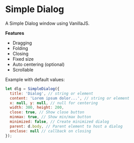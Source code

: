 # Simple Dialog
A Simple Dialog window using VanillaJS.

**Features**
* Dragging
* Folding
* Closing
* Fixed size
* Auto centering (optional)
* Scrollable

Example with default values:

```js
let dlg = SimpleDialog({
  title: 'Dialog', // string or element
  content: 'Lorem ipsum dolor...', // string or element
  x: null, y: null, // null for centering
  width: 300, height: 200,
  close: true, // Show close button
  minmax: true, // Show min/max button
  minimized: false, // Create minimized dialog
  parent: d.body, // Parent element to host a dialog
  onclose: null // callback on closing
});
```
